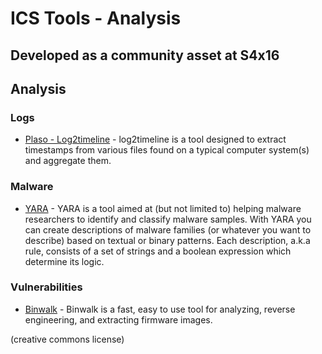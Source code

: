 # ICS Tools - Analysis
## Developed as a community asset at S4x16

## Analysis
### Logs
* [Plaso - Log2timeline](https://github.com/log2timeline/plaso/wiki) - log2timeline is a tool designed to extract timestamps from various files found on a typical computer system(s) and aggregate them.

### Malware
* [YARA](https://plusvic.github.io/yara/) - YARA is a tool aimed at (but not limited to) helping malware researchers to identify and classify malware samples. With YARA you can create descriptions of malware families (or whatever you want to describe) based on textual or binary patterns. Each description, a.k.a rule, consists of a set of strings and a boolean expression which determine its logic.

### Vulnerabilities
* [Binwalk](https://github.com/devttys0/binwalk) - Binwalk is a fast, easy to use tool for analyzing, reverse engineering, and extracting firmware images.

(creative commons license)

